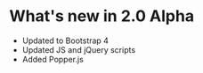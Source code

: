 # What's new in 2.0 Alpha

- Updated to Bootstrap 4
- Updated JS and jQuery scripts
- Added Popper.js 